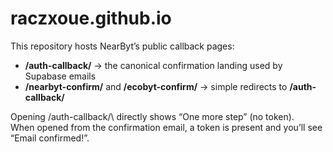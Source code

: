 ﻿# raczxoue.github.io

This repository hosts NearByt’s public callback pages:

- **/auth-callback/** → the canonical confirmation landing used by Supabase emails  
- **/nearbyt-confirm/** and **/ecobyt-confirm/** → simple redirects to **/auth-callback/**

Opening \/auth-callback/\ directly shows “One more step” (no token).  
When opened from the confirmation email, a token is present and you’ll see “Email confirmed!”.
